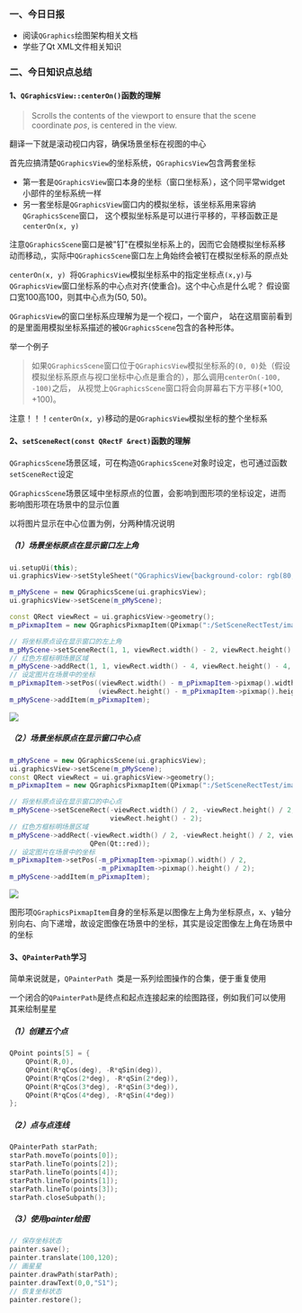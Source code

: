 ### 一、今日日报

- 阅读`QGraphics`绘图架构相关文档
- 学些了Qt XML文件相关知识


### 二、今日知识点总结

#### 1、`QGraphicsView::centerOn()`函数的理解

> Scrolls the contents of the viewport to ensure that the scene coordinate *pos*, is centered in the view.

翻译一下就是滚动视口内容，确保场景坐标在视图的中心

首先应搞清楚`QGraphicsView`的坐标系统，`QGraphicsView`包含两套坐标

- 第一套是`QGraphicsView`窗口本身的坐标（窗口坐标系），这个同平常widget小部件的坐标系统一样
- 另一套坐标是`QGraphicsView`窗口内的模拟坐标，该坐标系用来容纳`QGraphicsScene`窗口， 这个模拟坐标系是可以进行平移的，平移函数正是`centerOn(x, y) `

注意`QGraphicsScene`窗口是被"钉"在模拟坐标系上的，因而它会随模拟坐标系移动而移动,，实际中`QGraphicsScene`窗口左上角始终会被钉在模拟坐标系的原点处

`centerOn(x, y) `将`QGraphicsView`模拟坐标系中的指定坐标点`(x,y)`与`QGraphicsView`窗口坐标系的中心点对齐(使重合)。这个中心点是什么呢？ 假设窗口宽100高100，则其中心点为(50, 50)。

`QGraphicsView`的窗口坐标系应理解为是一个视口，一个窗户， 站在这扇窗前看到的是里面用模拟坐标系描述的被`QGraphicsScene`包含的各种形体。

举一个例子

>  如果`QGraphicsScene`窗口位于`QGraphicsView`模拟坐标系的`(0, 0)`处（假设模拟坐标系原点与视口坐标中心点是重合的），那么调用`centerOn(-100, -100)`之后， 从视觉上`QGraphicsScene`窗口将会向屏幕右下方平移(+100, +100)。

注意！！！`centerOn(x, y)`移动的是`QGraphicsView`模拟坐标的整个坐标系

#### 2、`setSceneRect(const QRectF &rect)`函数的理解

`QGraphicsScene`场景区域，可在构造`QGraphicsScene`对象时设定，也可通过函数`setSceneRect`设定

`QGraphicsScene`场景区域中坐标原点的位置，会影响到图形项的坐标设定，进而影响图形项在场景中的显示位置

以将图片显示在中心位置为例，分两种情况说明

##### （1）场景坐标原点在显示窗口左上角

```cpp
ui.setupUi(this);
ui.graphicsView->setStyleSheet("QGraphicsView{background-color: rgb(80, 80, 80);}");

m_pMyScene = new QGraphicsScene(ui.graphicsView);
ui.graphicsView->setScene(m_pMyScene);

const QRect viewRect = ui.graphicsView->geometry();
m_pPixmapItem = new QGraphicsPixmapItem(QPixmap(":/SetSceneRectTest/image/1.jpg"));

// 将坐标原点设在显示窗口的左上角
m_pMyScene->setSceneRect(1, 1, viewRect.width() - 2, viewRect.height() - 2);
// 红色方框标明场景区域
m_pMyScene->addRect(1, 1, viewRect.width() - 4, viewRect.height() - 4, QPen(Qt::red));
// 设定图片在场景中的坐标
m_pPixmapItem->setPos((viewRect.width() - m_pPixmapItem->pixmap().width()) / 2,
                      (viewRect.height() - m_pPixmapItem->pixmap().height()) / 2);
m_pMyScene->addItem(m_pPixmapItem);
```



<img src="https://cos-1301609895.cos.ap-nanjing.myqcloud.com/KingSummer/clipboard_20220803_032109.png">

##### （2）场景坐标原点在显示窗口中心点

```cpp
m_pMyScene = new QGraphicsScene(ui.graphicsView);
ui.graphicsView->setScene(m_pMyScene);
const QRect viewRect = ui.graphicsView->geometry();
m_pPixmapItem = new QGraphicsPixmapItem(QPixmap(":/SetSceneRectTest/image/1.jpg"));

// 将坐标原点设在显示窗口的中心点
m_pMyScene->setSceneRect(-viewRect.width() / 2, -viewRect.height() / 2, viewRect.width() - 2,
                         viewRect.height() - 2);
// 红色方框标明场景区域
m_pMyScene->addRect(-viewRect.width() / 2, -viewRect.height() / 2, viewRect.width() - 4, viewRect.height() - 4,
                    QPen(Qt::red));
// 设定图片在场景中的坐标
m_pPixmapItem->setPos(-m_pPixmapItem->pixmap().width() / 2,
                      -m_pPixmapItem->pixmap().height() / 2);
m_pMyScene->addItem(m_pPixmapItem);
```

<img src="https://cos-1301609895.cos.ap-nanjing.myqcloud.com/KingSummer/clipboard_20220803_032746.png">

图形项`QGraphicsPixmapItem`自身的坐标系是以图像左上角为坐标原点，x、y轴分别向右、向下递增，故设定图像在场景中的坐标，其实是设定图像左上角在场景中的坐标



#### 3、`QPainterPath`学习

简单来说就是，`QPainterPath `类是一系列绘图操作的合集，便于重复使用

一个闭合的`QPainterPath`是终点和起点连接起来的绘图路径，例如我们可以使用其来绘制星星

##### （1）创建五个点

```cpp
QPoint points[5] = {
    QPoint(R,0),
    QPoint(R*qCos(deg), -R*qSin(deg)),
    QPoint(R*qCos(2*deg), -R*qSin(2*deg)),
    QPoint(R*qCos(3*deg), -R*qSin(3*deg)),
    QPoint(R*qCos(4*deg), -R*qSin(4*deg))
};
```

##### （2）点与点连线

```cpp
QPainterPath starPath;
starPath.moveTo(points[0]);
starPath.lineTo(points[2]);
starPath.lineTo(points[4]);
starPath.lineTo(points[1]);
starPath.lineTo(points[3]);
starPath.closeSubpath();
```

##### （3）使用painter绘图

```cpp
// 保存坐标状态
painter.save();
painter.translate(100,120);
// 画星星
painter.drawPath(starPath);
painter.drawText(0,0,"S1");
// 恢复坐标状态
painter.restore();
```

